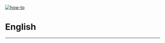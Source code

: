 [![how-to](https://img.shields.io/badge/select-language-blue.svg)](https://github.com/fRead-dev/info/master/README.md)
# English

---

